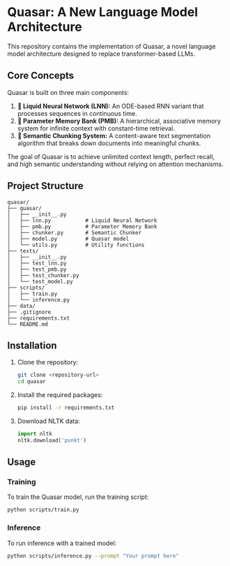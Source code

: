 # Quasar: A New Language Model Architecture

This repository contains the implementation of Quasar, a novel language model architecture designed to replace transformer-based LLMs.

## Core Concepts

Quasar is built on three main components:

1.  **🧠 Liquid Neural Network (LNN):** An ODE-based RNN variant that processes sequences in continuous time.
2.  **🧮 Parameter Memory Bank (PMB):** A hierarchical, associative memory system for infinite context with constant-time retrieval.
3.  **🧩 Semantic Chunking System:** A content-aware text segmentation algorithm that breaks down documents into meaningful chunks.

The goal of Quasar is to achieve unlimited context length, perfect recall, and high semantic understanding without relying on attention mechanisms.

## Project Structure

```
quasar/
├── quasar/
│   ├── __init__.py
│   ├── lnn.py           # Liquid Neural Network
│   ├── pmb.py           # Parameter Memory Bank
│   ├── chunker.py       # Semantic Chunker
│   ├── model.py         # Quasar model
│   └── utils.py         # Utility functions
├── tests/
│   ├── __init__.py
│   ├── test_lnn.py
│   ├── test_pmb.py
│   ├── test_chunker.py
│   └── test_model.py
├── scripts/
│   ├── train.py
│   └── inference.py
├── data/
├── .gitignore
├── requirements.txt
└── README.md
```

## Installation

1.  Clone the repository:
    ```bash
    git clone <repository-url>
    cd quasar
    ```

2.  Install the required packages:
    ```bash
    pip install -r requirements.txt
    ```
3. Download NLTK data:
    ```python
    import nltk
    nltk.download('punkt')
    ```

## Usage

### Training

To train the Quasar model, run the training script:

```bash
python scripts/train.py
```

### Inference

To run inference with a trained model:

```bash
python scripts/inference.py --prompt "Your prompt here"
```
